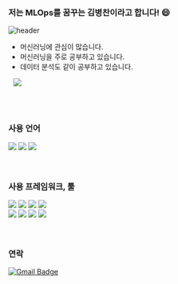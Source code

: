 ### 저는 MLOps를 꿈꾸는 김병찬이라고 합니다! 😄

![header](https://capsule-render.vercel.app/api?type=rect&color=gradient&height=1)

- 머신러닝에 관심이 많습니다.
- 머신러닝을 주로 공부하고 있습니다.
- 데이터 분석도 같이 공부하고 있습니다.
<a href="https://velog.io/@chan_7">
    <img 
        src="http://img.shields.io/badge/-Velog-00aaa7?style=flat&logo=Vector Logo Zone&link=https://velog.io/@chan_7"
        style="height : auto; margin-left : 10px; margin-right : 10px;"/>
</a>

<br><br>

### 사용 언어

<div>
	<img src="https://img.shields.io/badge/R-276DC3?style=flat&logo=R&logoColor=white" />
	<img src="https://img.shields.io/badge/Python-3776AB?style=flat&logo=Python&logoColor=white" />
	<img src="https://img.shields.io/badge/JavaScript-F7DF1E?style=flat&logo=JavaScript&logoColor=white" />
</div>

<br>
<br>
  
### 사용 프레임워크, 툴 
  
<div>
	<img src="https://img.shields.io/badge/Flask-000000?style=flat&logo=Flask&logoColor=white" />
	<img src="https://img.shields.io/badge/Keras-D00000?style=flat&logo=Keras&logoColor=white" />
  	<img src="https://img.shields.io/badge/PyTorch-EE4C2C?style=flat&logo=PyTorch&logoColor=white" />
	<img src="https://img.shields.io/badge/TensorFlow-FF6F00?style=flat&logo=TensorFlow&logoColor=white" /><br>
   
  <img src="https://img.shields.io/badge/Anaconda-44A833?style=flat&logo=Anaconda&logoColor=white" />
	<img src="https://img.shields.io/badge/Jupyter-F37626?style=flat&logo=Keras&logoColor=white" />
  <img src="https://img.shields.io/badge/PyCharm-000000?style=flat&logo=PyCharm&logoColor=white" />
	<img src="https://img.shields.io/badge/Visual Studio Code-007ACC?style=flat&logo=Visual Studio Code&logoColor=white" />
</div>
 
<br>
<br>
  
### 연락 

[![Gmail Badge](https://img.shields.io/badge/Gmail-D14836?style=flat&logo=Gmail&logoColor=white)](mailto:byungchan0725@gmail.com) 

